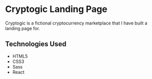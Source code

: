 # Cryptogic Landing Page

Cryptogic is a fictional cryptocurrency marketplace that I have built a landing page for.

## Technologies Used

- HTML5
- CSS3
- Sass
- React
